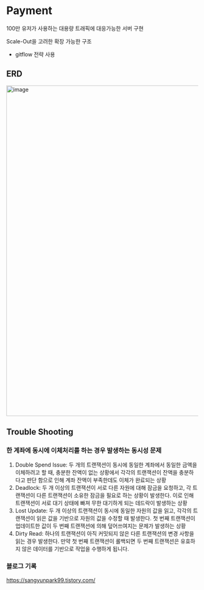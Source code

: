 # Payment

100만 유저가 사용하는 대용량 트래픽에 대응가능한 서버 구현


Scale-Out을 고려한 확장 가능한 구조


- gitflow 전략 사용


## ERD


<img width="865" alt="image" src="https://github.com/user-attachments/assets/544497c9-9235-4ab7-b6ea-c031d723ccd1">



## Trouble Shooting
### 한 계좌에 동시에 이체처리를 하는 경우 발생하는 동시성 문제 
1. Double Spend Issue: 두 개의 트랜잭션이 동시에 동일한 계좌에서 동일한 금액을 이체하려고 할 때, 충분한 잔액이 없는 상황에서 각각의 트랜잭션이 잔액을 충분하다고 판단 함으로 인해 계좌 잔액이 부족한데도 이체가 완료되는 상황
2. Deadlock: 두 개 이상의 트랜잭션이 서로 다른 자원에 대해 잠금을 요청하고, 각 트랜잭션이 다른 트랜잭션이 소유한 잠금을 필요로 하는 상황이 발생한다. 이로 인해 트랜잭션이 서로 대기 상태에 빠져 무한 대기하게 되는 데드락이 발생하는 상황
3. Lost Update: 두 개 이상의 트랜잭션이 동시에 동일한 자원의 값을 읽고, 각각의 트랜잭션이 읽은 값을 기반으로 자원의 값을 수정할 때 발생한다. 첫 번째 트랜잭션이 업데이트한 값이 두 번째 트랜잭션에 의해 덮어쓰여지는 문제가 발생하는 상황
4. Dirty Read: 하나의 트랜잭션이 아직 커밋되지 않은 다른 트랜잭션의 변경 사항을 읽는 경우 발생한다. 만약 첫 번째 트랜잭션이 롤백되면 두 번째 트랜잭션은 유효하지 않은 데이터를 기반으로 작업을 수행하게 됩니다.


### 블로그 기록
https://sangyunpark99.tistory.com/
